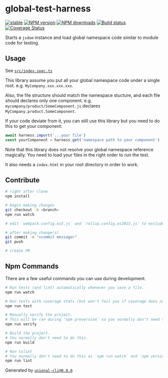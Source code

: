 # global-test-harness

[![stable][stable-image]][stable-url]
[![NPM version][npm-image]][npm-url]
[![NPM downloads][downloads-image]][downloads-url]
[![Build status][travis-image]][travis-url]
[![Coverage Status][coveralls-image]][coveralls-url]

Starts a `jsdom` instance and load global namespace code similar to module code for testing.

## Usage

See [`src/index.spec.ts`](src/index.spec.ts)

This library assume you put all your global namespace code under a single root.
e.g. `MyCompany.xxx.xxx.xxx`.

Also, the file structure should match the namespace stucture, and each file should declares only one component.
e.g. `mycompany/product/SomeComponent.js` declares `MyCompany.product.SomeComponent`.

If your code deviate from it, you can still use this library but you need to do this to get your component:

```ts
await harness.import('...your file')
const yourComponent = harness.get('namespace path to your component')
```

Note that this library does not resolve your global namespace reference magically.
You need to load your files in the right order to run the test.

It also needs a `index.html` in your root directory in order to work.

## Contribute

```sh
# right after clone
npm install

# begin making changes
git checkout -b <branch>
npm run watch

# edit `webpack.config.es5.js` and `rollup.config.es2015.js` to exclude dependencies for the bundle if needed

# after making change(s)
git commit -m "<commit message>"
git push

# create PR
```

## Npm Commands

There are a few useful commands you can use during development.

```sh
# Run tests (and lint) automatically whenever you save a file.
npm run watch

# Run tests with coverage stats (but won't fail you if coverage does not meet criteria)
npm run test

# Manually verify the project.
# This will be ran during 'npm preversion' so you normally don't need to run this yourself.
npm run verify

# Build the project.
# You normally don't need to do this.
npm run build

# Run tslint
# You normally don't need to do this as `npm run watch` and `npm version` will automatically run lint for you.
npm run lint
```

Generated by [`unional-cli@0.0.0`](https://github.com/unional/unional-cli)

[stable-image]: http://badges.github.io/stability-badges/dist/stable.svg
[stable-url]: http://github.com/badges/stability-badges
[npm-image]: https://img.shields.io/npm/v/global-test-harness.svg?style=flat
[npm-url]: https://npmjs.org/package/global-test-harness
[downloads-image]: https://img.shields.io/npm/dm/global-test-harness.svg?style=flat
[downloads-url]: https://npmjs.org/package/global-test-harness
[travis-image]: https://img.shields.io/travis/unional/global-test-harness.svg?style=flat
[travis-url]: https://travis-ci.org/unional/global-test-harness
[coveralls-image]: https://coveralls.io/repos/github/unional/global-test-harness/badge.svg
[coveralls-url]: https://coveralls.io/github/unional/global-test-harness
